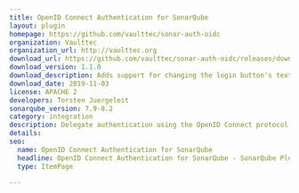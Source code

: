 ```yaml
---
title: OpenID Connect Authentication for SonarQube
layout: plugin
homepage: https://github.com/vaulttec/sonar-auth-oidc
organization: Vaulttec
organization_url: http://vaulttec.org
download_url: https://github.com/vaulttec/sonar-auth-oidc/releases/download/v1.1.0/sonar-auth-oidc-plugin-1.1.0.jar
download_version: 1.1.0
download_description: Adds support for changing the login button's text, icon and background color, and provides a new login generation strategy (custom claim) and support for additional scopes
download_date: 2019-11-03
license: APACHE 2
developers: Torsten Juergeleit
sonarqube_version: 7.9-8.2
category: integration
description: Delegate authentication using the OpenID Connect protocol
details: 
seo: 
  name: OpenID Connect Authentication for SonarQube
  headline: OpenID Connect Authentication for SonarQube - SonarQube Plugin
  type: ItemPage

---
```

